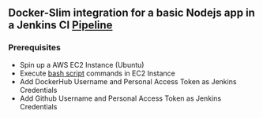 ## Docker-Slim integration for a basic Nodejs app in a Jenkins CI [Pipeline](./Jenkinsfile)

### Prerequisites
- Spin up a AWS EC2 Instance (Ubuntu)
- Execute [bash script](./script.sh) commands in EC2 Instance
- Add DockerHub Username and Personal Access Token as Jenkins Credentials
- Add Github Username and Personal Access Token as Jenkins Credentials